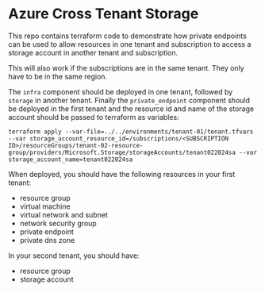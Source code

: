 # Azure Cross Tenant Storage

This repo contains terraform code to demonstrate how private endpoints can be used to allow resources in one tenant and subscription to access a storage account in another tenant and subscription.

This will also work if the subscriptions are in the same tenant. They only have to be in the same region.

The `infra` component should be deployed in one tenant, followed by `storage` in another tenant. Finally the `private_endpoint` component should be deployed in the first tenant and the resource id and name of the storage account should be passed to terraform as variables:

```
terraform apply --var-file=../../environments/tenant-01/tenant.tfvars --var storage_account_resource_id=/subscriptions/<SUBSCRIPTION ID>/resourceGroups/tenant-02-resource-group/providers/Microsoft.Storage/storageAccounts/tenant022024sa --var storage_account_name=tenant022024sa
```

When deployed, you should have the following resources in your first tenant:

- resource group
- virtual machine
- virtual network and subnet
- network security group
- private endpoint
- private dns zone

In your second tenant, you should have:

- resource group
- storage account